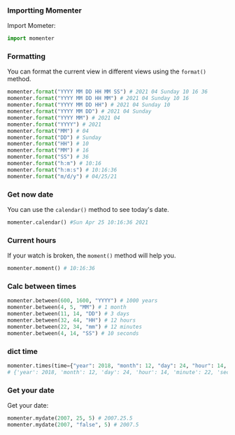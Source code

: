 <title>Momenter</title>

### Importting Momenter

Import Mometer:
```python
import momenter
```

### Formatting

You can format the current view in different views using the `format()` method.

```python
momenter.format("YYYY MM DD HH MM SS") # 2021 04 Sunday 10 16 36
momenter.format("YYYY MM DD HH MM") # 2021 04 Sunday 10 16
momenter.format("YYYY MM DD HH") # 2021 04 Sunday 10
momenter.format("YYYY MM DD") # 2021 04 Sunday
momenter.format("YYYY MM") # 2021 04 
momenter.format("YYYY") # 2021
momenter.format("MM") # 04
momenter.format("DD") # Sunday
momenter.format("HH") # 10
momenter.format("MM") # 16
momenter.format("SS") # 36
momenter.format("h:m") # 10:16
momenter.format("h:m:s") # 10:16:36
momenter.format("m/d/y") # 04/25/21
```
### Get now date
You can use the `calendar()` method to see today's date.

```python
momenter.calendar() #Sun Apr 25 10:16:36 2021
```
### Current hours
If your watch is broken, the `moment()` method will help you.
```python
momenter.moment() # 10:16:36
```

### Calc between times
```python
momenter.between(600, 1600, "YYYY") # 1000 years
momenter.between(4, 5, "MM") # 1 month
momenter.between(11, 14, "DD") # 3 days
momenter.between(32, 44, "HH") # 12 hours
momenter.between(22, 34, "mm") # 12 minutes
momenter.between(4, 14, "SS") # 10 seconds
```
### dict time
```python
momenter.times(time={"year": 2018, "month": 12, "day": 24, "hour": 14, "minute": 22, "second": 14})
# {'year': 2018, 'month': 12, 'day': 24, 'hour': 14, 'minute': 22, 'second': 14}
```
### Get your date
Get your date:
```python
momenter.mydate(2007, 25, 5) # 2007.25.5
momenter.mydate(2007, "false", 5) # 2007.5
```
